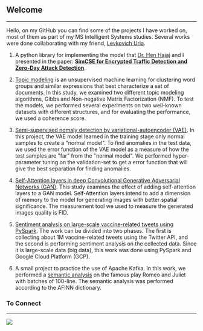 ## Welcome
---

Hello, on my GitHub you can find some of the projects I have worked on, most of them as part of my MS Intelligent Systems studies. Several works were done collaborating with my friend, [Levkovich Uria](https://github.com/uriaLevko).

1. A python library for implementing the model that [Dr. Hen Hajaj](https://scholar.google.co.il/citations?user=Zy2cIskAAAAJ&hl=en) and I presented in the paper: [**SimCSE for Encrypted Traffic Detection and Zero-Day Attack Detection**](https://ieeexplore.ieee.org/abstract/document/9780135).

2. [Topic modeling](https://github.com/rotembaruch/Gibbs-And-NMF-For-Topic-Modeling) is an unsupervised machine learning for clustering word groups and similar expressions that best characterize a set of documents. In this study, we examined two different topic modeling algorithms, Gibbs and Non-negative Matrix Factorization (NMF). To test the models, we performed several experiments on two well-known datasets with different structures, and for evaluating the performance, we used a coherence score.

3. [Semi-supervised nomaly detection by variational-autoencoder (VAE)](https://github.com/rotembaruch/Semi-Supervised-Anomaly-Detection-by-Variational-Autoencoder-). In this project, the VAE model learned in the training stage only normal samples to create a "normal model". To find anomalies in the test data, we used the error function of the VAE model as a measure of how the test samples are "far" from the "normal model". We performed hyper-parameter tuning on the validation-set to get a error function that will give the best separation for finding anomalies.

4. [Self-Attention layers in deep Convolutional Generative Adversarial Networks (GAN)](https://github.com/rotembaruch/Self--Attention-Layers-in-Deep-Convolutional-Generative-Adversarial-Networks). This study examines the effect of adding self-attention layers to a GAN model. Self-Attention layers intend to add a dimension of memory to the model for generating images with better spatial significance. The measurement tool we used to measure the generated images quality is FID.

5. [Sentiment analysis on large-scale vaccine-related tweets using PySpark](https://github.com/rotembaruch/twitter-bot-detection). The work can be divided into two phases. The first is collecting about 1M vaccine-related tweets using the Twitter API, and the second is performing sentiment analysis on the collected data. Since it is large-scale data (big data), this work was done using PySpark and Google Cloud Platform (GCP).

6. A small project to practice the use of Apache Kafka. In this work, we performed a [semantic analysis](https://github.com/rotembaruch/Semantic-analysis-with-Apache-Kafka) on the famous play Romeo and Juliet with batches of 100-line. The semantic analysis was performed according to the AFINN dictionary.

### To Connect
---

 [<img src="https://img.shields.io/badge/linkedin-%230077B5.svg?&style=for-the-badge&logo=linkedin&logoColor=white" />](https://www.linkedin.com/in/rotembar-ai/)

